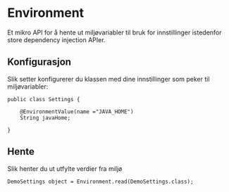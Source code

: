 # Environment

Et mikro API for å hente ut miljøvariabler til bruk for
innstillinger istedenfor store dependency injection APIer.


## Konfigurasjon 
Slik setter konfigurerer du klassen med dine innstillinger som
peker til miljøvariabler:

    public class Settings {
    
        @EnvironmentValue(name ="JAVA_HOME")
        String javaHome;
    
    }

## Hente

Slik henter du ut utfylte verdier fra miljø

    DemoSettings object = Environment.read(DemoSettings.class);
